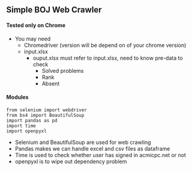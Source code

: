 ## Simple BOJ Web Crawler

#### Tested only on Chrome
+ You may need
  + Chromedriver (version will be depend on of your chrome version)
  + input.xlsx
    + ouput.xlsx must refer to input.xlsx, need to know pre-data to check
      + Solved problems
      + Rank
      + Absent

#### Modules
```
from selenium import webdriver
from bs4 import BeautifulSoup
import pandas as pd
import time
import openpyxl
```
+ Selenium and BeautifulSoup are used for web crawling
+ Pandas makes we can handle excel and csv files as dataframe
+ Time is used to check whether user has signed in acmicpc.net or not
+ openpyxl is to wipe out dependency problem
